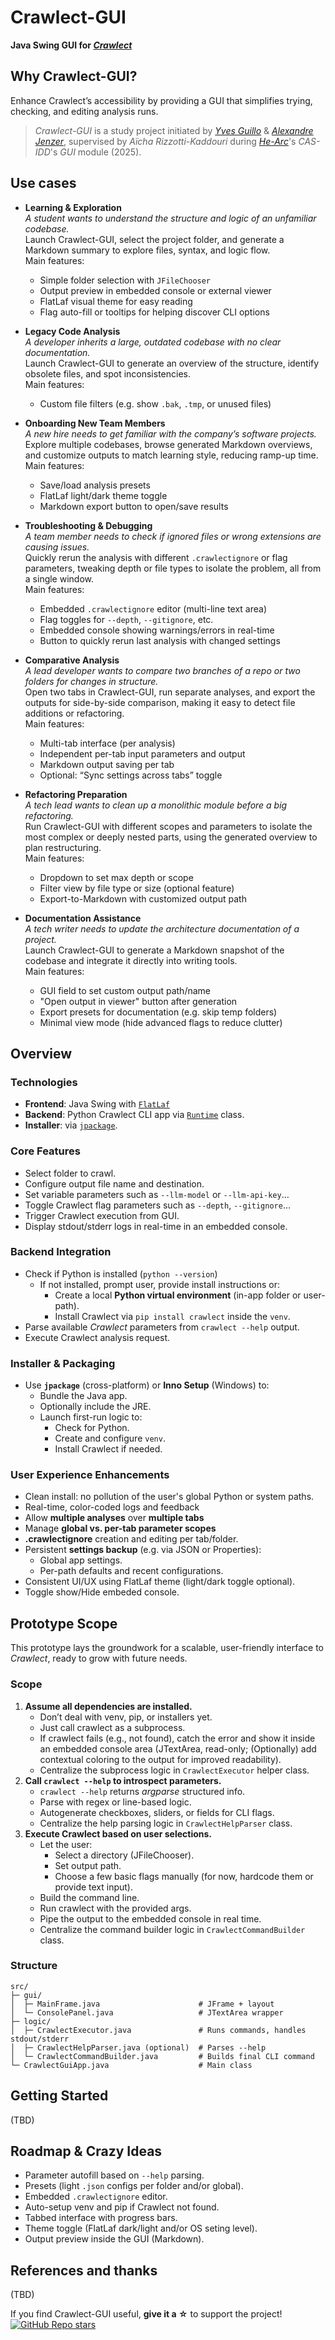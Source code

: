 # Crawlect-GUI

**Java Swing GUI for [*Crawlect*](https://github.com/yvesguillo/crawlect)**

## Why Crawlect-GUI?

Enhance Crawlect’s accessibility by providing a GUI that simplifies trying, checking, and editing analysis runs.

> *Crawlect-GUI* is a study project initiated by [*Yves Guillo*](https://yvesguillo.ch) & [*Alexandre Jenzer*](https://github.com/Alex141298), supervised by *Aïcha Rizzotti-Kaddouri* during [*He-Arc*](https://www.he-arc.ch/en/)'s *CAS-IDD*'s *GUI* module (2025).

## Use cases

- **Learning & Exploration**  
  *A student wants to understand the structure and logic of an unfamiliar codebase.*  
  Launch Crawlect-GUI, select the project folder, and generate a Markdown summary to explore files, syntax, and logic flow.  
  Main features:  
    - Simple folder selection with `JFileChooser`
    - Output preview in embedded console or external viewer
    - FlatLaf visual theme for easy reading
    - Flag auto-fill or tooltips for helping discover CLI options

- **Legacy Code Analysis**  
  *A developer inherits a large, outdated codebase with no clear documentation.*  
  Launch Crawlect-GUI to generate an overview of the structure, identify obsolete files, and spot inconsistencies.  
  Main features:  
    - Custom file filters (e.g. show `.bak`, `.tmp`, or unused files)

- **Onboarding New Team Members**  
  *A new hire needs to get familiar with the company’s software projects.*  
  Explore multiple codebases, browse generated Markdown overviews, and customize outputs to match learning style, reducing ramp-up time.  
  Main features:  
    - Save/load analysis presets
    - FlatLaf light/dark theme toggle
    - Markdown export button to open/save results

- **Troubleshooting & Debugging**  
  *A team member needs to check if ignored files or wrong extensions are causing issues.*  
  Quickly rerun the analysis with different `.crawlectignore` or flag parameters, tweaking depth or file types to isolate the problem, all from a single window.  
  Main features:  
    - Embedded `.crawlectignore` editor (multi-line text area)
    - Flag toggles for `--depth`, `--gitignore`, etc.
    - Embedded console showing warnings/errors in real-time
    - Button to quickly rerun last analysis with changed settings

- **Comparative Analysis**  
  *A lead developer wants to compare two branches of a repo or two folders for changes in structure.*  
  Open two tabs in Crawlect-GUI, run separate analyses, and export the outputs for side-by-side comparison, making it easy to detect file additions or refactoring.  
  Main features:  
    - Multi-tab interface (per analysis)
    - Independent per-tab input parameters and output
    - Markdown output saving per tab
    - Optional: “Sync settings across tabs” toggle

- **Refactoring Preparation**  
  *A tech lead wants to clean up a monolithic module before a big refactoring.*  
  Run Crawlect-GUI with different scopes and parameters to isolate the most complex or deeply nested parts, using the generated overview to plan restructuring.  
  Main features:  
    - Dropdown to set max depth or scope
    - Filter view by file type or size (optional feature)
    - Export-to-Markdown with customized output path

- **Documentation Assistance**  
  *A tech writer needs to update the architecture documentation of a project.*  
  Launch Crawlect-GUI to generate a Markdown snapshot of the codebase and integrate it directly into writing tools.  
  Main features:  
    - GUI field to set custom output path/name
    - "Open output in viewer" button after generation
    - Export presets for documentation (e.g. skip temp folders)
    - Minimal view mode (hide advanced flags to reduce clutter)

## Overview

### Technologies

- **Frontend**: Java Swing with [`FlatLaf`](https://github.com/JFormDesigner/FlatLaf)
- **Backend**: Python Crawlect CLI app via [`Runtime`](https://docs.oracle.com/en/java/javase/24/docs/api/java.base/java/lang/Runtime.html#getRuntime()) class.
- **Installer**: via [`jpackage`](https://docs.oracle.com/en/java/javase/24/docs/specs/man/jpackage.html).

### Core Features

- Select folder to crawl.
- Configure output file name and destination.
- Set variable parameters such as `--llm-model` or `--llm-api-key`…
- Toggle Crawlect flag parameters such as `--depth`, `--gitignore`…
- Trigger Crawlect execution from GUI.
- Display stdout/stderr logs in real-time in an embedded console.

### Backend Integration

- Check if Python is installed (`python --version`)
  - If not installed, prompt user, provide install instructions or:
    - Create a local **Python virtual environment** (in-app folder or user-path).
    - Install Crawlect via `pip install crawlect` inside the `venv`.
- Parse available *Crawlect* parameters from `crawlect --help` output.
- Execute Crawlect analysis request.

### Installer & Packaging

- Use **`jpackage`** (cross-platform) or **Inno Setup** (Windows) to:
  - Bundle the Java app.
  - Optionally include the JRE.
  - Launch first-run logic to:
    - Check for Python.
    - Create and configure `venv`.
    - Install Crawlect if needed.

### User Experience Enhancements

- Clean install: no pollution of the user's global Python or system paths.
- Real-time, color-coded logs and feedback
- Allow **multiple analyses** over **multiple tabs**
- Manage **global vs. per-tab parameter scopes**
- **.crawlectignore** creation and editing per tab/folder.
- Persistent **settings backup** (e.g. via JSON or Properties):
  - Global app settings.
  - Per-path defaults and recent configurations.
- Consistent UI/UX using FlatLaf theme (light/dark toggle optional).
- Toggle show/Hide embeded console.

## Prototype Scope

This prototype lays the groundwork for a scalable, user-friendly interface to *Crawlect*, ready to grow with future needs.

### Scope

1. **Assume all dependencies are installed.**
      - Don’t deal with venv, pip, or installers yet.
      - Just call crawlect as a subprocess.
      - If crawlect fails (e.g., not found), catch the error and show it inside an embedded console area
        (JTextArea, read-only; (Optionally) add contextual coloring to the output for improved readability).
      - Centralize the subprocess logic in `CrawlectExecutor` helper class.
2. **Call `crawlect --help` to introspect parameters.**
    - `crawlect --help` returns *argparse* structured info.
    - Parse with regex or line-based logic.
    - Autogenerate checkboxes, sliders, or fields for CLI flags.
    - Centralize the help parsing logic in `CrawlectHelpParser` class.
3. **Execute Crawlect based on user selections.**
    - Let the user:
      - Select a directory (JFileChooser).
      - Set output path.
      - Choose a few basic flags manually (for now, hardcode them or provide text input).
    - Build the command line.
    - Run crawlect with the provided args.
    - Pipe the output to the embedded console in real time.
    - Centralize the command builder logic in `CrawlectCommandBuilder` class.

### Structure

```text
src/
├─ gui/
│  ├─ MainFrame.java                      # JFrame + layout
│  └─ ConsolePanel.java                   # JTextArea wrapper
├─ logic/
│  ├─ CrawlectExecutor.java               # Runs commands, handles stdout/stderr
│  ├─ CrawlectHelpParser.java (optional)  # Parses --help
│  └─ CrawlectCommandBuilder.java         # Builds final CLI command
└─ CrawlectGuiApp.java                    # Main class
```

## Getting Started

(TBD)

## Roadmap & Crazy Ideas

- Parameter autofill based on `--help` parsing.
- Presets (light `.json` configs per folder and/or global).
- Embedded `.crawlectignore` editor.
- Auto-setup venv and pip if Crawlect not found.
- Tabbed interface with progress bars.
- Theme toggle (FlatLaf dark/light and/or OS seting level).
- Output preview inside the GUI (Markdown).

## References and thanks

(TBD)

If you find Crawlect-GUI useful, **give it a ☆** to support the project!  
[![GitHub Repo stars](https://img.shields.io/github/stars/yvesguillo/crawlect-gui?style=social)](#)